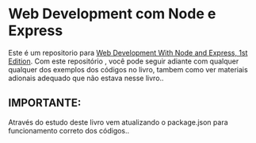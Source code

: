 # Web Development com Node e Express

Este é um repositorio para [Web Development With Node and Express, 1st Edition](http://shop.oreilly.com/product/0636920032977.do). Com este repositório , você pode seguir adiante com qualquer qualquer dos exemplos dos códigos no livro, tambem como ver materiais adionais adequado que não estava nesse livro..

## IMPORTANTE:

Através do estudo deste livro vem atualizando o package.json para funcionamento correto dos códigos..
